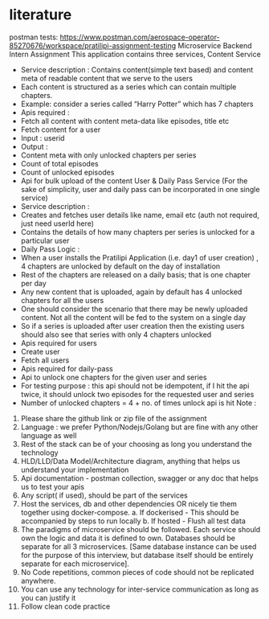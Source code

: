 # literature
postman tests:
https://www.postman.com/aerospace-operator-85270676/workspace/pratilipi-assignment-testing
Microservice Backend Intern Assignment
This application contains three services,
Content Service
- Service description : Contains content(simple text based) and content meta of readable content
that we serve to the users
- Each content is structured as a series which can contain multiple chapters.
- Example: consider a series called “Harry Potter” which has 7 chapters
- Apis required :
- Fetch all content with content meta-data like episodes, title etc
- Fetch content for a user
- Input : userid
- Output :
- Content meta with only unlocked chapters per series
- Count of total episodes
- Count of unlocked episodes
- Api for bulk upload of the content
User & Daily Pass Service (For the sake of simplicity, user and daily pass can be incorporated in one
single service)
- Service description :
- Creates and fetches user details like name, email etc (auth not required, just need userId
here)
- Contains the details of how many chapters per series is unlocked for a particular user
- Daily Pass Logic :
- When a user installs the Pratilipi Application (i.e. day1 of user creation) , 4 chapters are
unlocked by default on the day of installation
- Rest of the chapters are released on a daily basis; that is one chapter per day
- Any new content that is uploaded, again by default has 4 unlocked chapters for all the
users
- One should consider the scenario that there may be newly uploaded content. Not all the content
will be fed to the system on a single day
- So if a series is uploaded after user creation then the existing users should also see that
series with only 4 chapters unlocked
- Apis required for users
- Create user
- Fetch all users
- Apis required for daily-pass
- Api to unlock one chapters for the given user and series
- For testing purpose : this api should not be idempotent, if I hit the api twice, it
should unlock two episodes for the requested user and series
- Number of unlocked chapters = 4 + no. of times unlock api is hit
Note :
1. Please share the github link or zip file of the assignment
2. Language : we prefer Python/Nodejs/Golang but are fine with any other language as well
3. Rest of the stack can be of your choosing as long you understand the technology
4. HLD/LLD/Data Model/Architecture diagram, anything that helps us understand your
implementation
5. Api documentation - postman collection, swagger or any doc that helps us to test your apis
6. Any script( if used), should be part of the services
7. Host the services, db and other dependencies OR nicely tie them together using docker-compose.
a. If dockerised - This should be accompanied by steps to run locally
b. If hosted - Flush all test data
8. The paradigms of microservice should be followed. Each service should own the logic and data it
is defined to own. Databases should be separate for all 3 microservices. [Same database instance
can be used for the purpose of this interview, but database itself should be entirely separate for
each microservice].
9. No Code repetitions, common pieces of code should not be replicated anywhere.
10. You can use any technology for inter-service communication as long as you can justify it
11. Follow clean code practice
